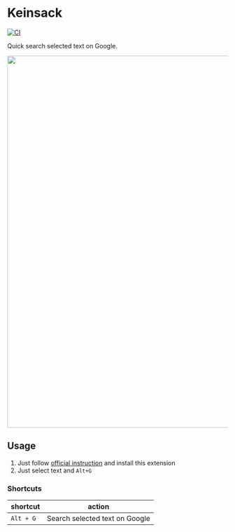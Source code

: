 # Keinsack

[![CI](https://github.com/blue0513/Keinsack/actions/workflows/ci.yml/badge.svg)](https://github.com/blue0513/Keisack/actions/workflows/ci.yml)

Quick search selected text on Google.

<img src="https://github.com/blue0513/Keinsack/assets/8979468/ac16aad1-e96d-40a6-9f1e-d1f5a6e53194" width=849>

## Usage

1. Just follow [official instruction](https://developer.chrome.com/docs/extensions/) and install this extension
1. Just select text and `Alt+G`

### Shortcuts

| shortcut          | action                         |
|-------------------|--------------------------------|
| `Alt + G`         | Search selected text on Google |
